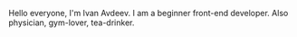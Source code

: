 Hello everyone, I'm Ivan Avdeev.
I am a beginner front-end developer. 
Also physician, gym-lover, tea-drinker.

<!---
Avdeeviotarget/Avdeeviotarget is a ✨ special ✨ repository because its `README.md` (this file) appears on your GitHub profile.
You can click the Preview link to take a look at your changes.
--->

